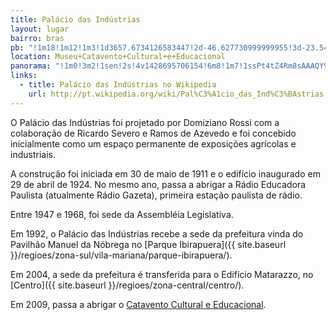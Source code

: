 ```yaml
---
title: Palácio das Indústrias
layout: lugar
bairro: bras
pb: "!1m18!1m12!1m3!1d3657.6734126583447!2d-46.627730999999955!3d-23.544245999999994!2m3!1f0!2f0!3f0!3m2!1i1024!2i768!4f13.1!3m3!1m2!1s0x94ce58fe6597b5ab%3A0xb5320d52c494e282!2sMuseu+Catavento+Cultural+e+Educacional!5e0!3m2!1sen!2sbr!4v1427339922320"
location: Museu+Catavento+Cultural+e+Educacional
panorama: "!1m0!3m2!1sen!2s!4v1428695706154!6m8!1m7!1ssPt4tZ4Rm8sAAAQY9ObKgw!2m2!1d-23.544723!2d-46.627092!3f0!4f6.68486591402592!5f0.7820865974627469"
links: 
  - title: Palácio das Indústrias no Wikipedia
    url: http://pt.wikipedia.org/wiki/Pal%C3%A1cio_das_Ind%C3%BAstrias
---
```

O Palácio das Indústrias foi projetado por Domiziano Rossi com a colaboração de Ricardo Severo e Ramos de Azevedo e foi concebido inicialmente como um espaço permanente de exposições agrícolas e industriais.

A construção foi iniciada em 30 de maio de 1911 e o edifício inaugurado em 29 de abril de 1924. No mesmo ano, passa a abrigar a Rádio Educadora Paulista (atualmente Rádio Gazeta), primeira estação paulista de rádio.

Entre 1947 e 1968, foi sede da Assembléia Legislativa.

Em 1992, o Palácio das Indústrias recebe a sede da prefeitura vinda do Pavilhão Manuel da Nóbrega no [Parque Ibirapuera]({{ site.baseurl }}/regioes/zona-sul/vila-mariana/parque-ibirapuera/).

Em 2004, a sede da prefeitura é transferida para o Edifício Matarazzo, no [Centro]({{ site.baseurl }}/regioes/zona-central/centro/).

Em 2009, passa a abrigar o <a href="http://sampaguide.com/pt/organizacoes/catavento-cultural-e-educacional/">Catavento Cultural e Educacional</a>.